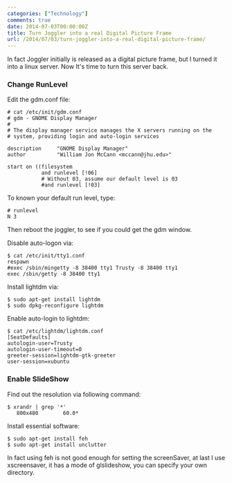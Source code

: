 ```yaml
---
categories: ["Technology"]
comments: true
date: 2014-07-03T00:00:00Z
title: Turn Joggler into a real Digital Picture Frame
url: /2014/07/03/turn-joggler-into-a-real-digital-picture-frame/
---
```


In fact Joggler initially is released as a digital picture frame, but I turned it into a linux server. Now It's time to turn this server back.   
### Change RunLevel
Edit the gdm.conf file:     

```
# cat /etc/init/gdm.conf
# gdm - GNOME Display Manager
#
# The display manager service manages the X servers running on the
# system, providing login and auto-login services

description     "GNOME Display Manager"
author          "William Jon McCann <mccann@jhu.edu>"

start on ((filesystem
           and runlevel [!06]
           # Without 03, assume our default level is 03
           #and runlevel [!03]

```
To known your default run level, type:    

```
# runlevel
N 3

```
Then reboot the joggler, to see if you could get the gdm window.   

Disable auto-logon via:    

```
$ cat /etc/init/tty1.conf
respawn
#exec /sbin/mingetty -8 38400 tty1 Trusty -8 38400 tty1
exec /sbin/getty -8 38400 tty1

```

Install lightdm via:    

```
$ sudo apt-get install lightdm
$ sudo dpkg-reconfigure lightdm

```

Enable auto-login to lightdm:    

```
$ cat /etc/lightdm/lightdm.conf 
[SeatDefaults]
autologin-user=Trusty
autologin-user-timeout=0
greeter-session=lightdm-gtk-greeter
user-session=xubuntu

```

### Enable SlideShow
Find out the resolution via following command:    

```
$ xrandr | grep '*'
   800x480        60.0* 

```
Install essential software:   

```
$ sudo apt-get install feh
$ sudo apt-get install unclutter

```
In fact using feh is not good enough for setting the screenSaver, at last I use xscreensaver, it has a mode of glslideshow, you can specify your own directory.    

